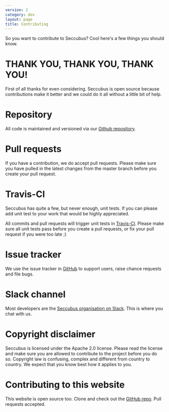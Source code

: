 ```yaml
---
version: 2
category: dev
layout: page
title: Contributing
---
```


So you want to contribute to Seccubus? Cool here's a few things you should know.

# THANK YOU, THANK YOU, THANK YOU!
First of all thanks for even considering. Seccubus is open source because contributions make it better and we could do it all without a little bit of help.

# Repository
All code is maintained and versioned via our [Github repository](https://github.com/schubergphilis/Seccubus_v2/).

# Pull requests
If you have a contribution, we do accept pull requests. Please make sure you have pulled in the latest changes from the master branch before you create your pull request.

# Travis-CI
Seccubus has quite a few, but never enough, unit tests. If you can please add unit test to your work that would be highly appreciated.

All commits and pull requests will trigger unit tests in [Travis-CI](https://travis-ci.org/schubergphilis/Seccubus_v2/). Please make sure all unit tests pass before you create a pull requests, or fix your pull request if you were too late ;)

# Issue tracker
We use the issue tracker in [GitHub](https://github.com/schubergphilis/Seccubus_v2/issues) to support users, raise chance requests and file bugs.

# Slack channel
Most developers are the [Seccubus organisation on Slack](https://seccubus.slack.com). This is where you chat with us.

# Copyright disclaimer
Seccubus is licensed under the Apache 2.0 license. Please read the license and make sure you are allowed to contribute to the project before you do so. Copyright law is confusing, complex and different from country to country. We expect that you know best how it applies to you.

# Contributing to this website
This website is open source too. Clone and check out the [GitHub repo](https://github.com/seccubus/seccubus.github.io). Pull requests accepted.

